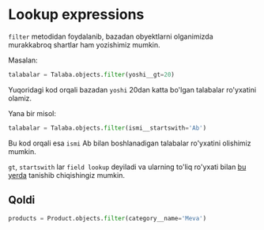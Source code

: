 # Lookup expressions

`filter` metodidan foydalanib, bazadan obyektlarni olganimizda murakkabroq shartlar ham yozishimiz mumkin.

Masalan:

```python
talabalar = Talaba.objects.filter(yoshi__gt=20)
```

Yuqoridagi kod orqali bazadan `yoshi` 20dan katta bo'lgan talabalar ro'yxatini olamiz.

Yana bir misol:

```python
talabalar = Talaba.objects.filter(ismi__startswith='Ab')
```

Bu kod orqali esa `ismi` Ab bilan boshlanadigan talabalar ro'yxatini olishimiz mumkin.

`gt`, `startswith` lar `field lookup` deyiladi va ularning to'liq ro'yxati bilan [bu yerda](../../api-reference/field-lookups/index.md) tanishib chiqishingiz mumkin.

## Qoldi

```python
products = Product.objects.filter(category__name='Meva')
```

